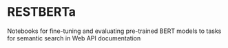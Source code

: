 # RESTBERTa
Notebooks for fine-tuning and evaluating pre-trained BERT models to tasks for semantic search in Web API documentation
